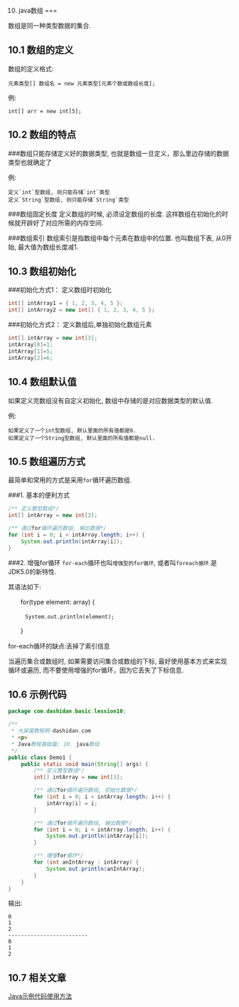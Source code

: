 10. java数组
===

数组是同一种类型数据的集合.

10.1 数组的定义
---
数组的定义格式:

	元素类型[] 数组名 = new 元素类型[元素个数或数组长度];

例: 

	int[] arr = new int[5];

10.2 数组的特点
---

###数组只能存储定义好的数据类型, 也就是数组一旦定义，那么里边存储的数据类型也就确定了

例:

	定义`int`型数组, 则只能存储`int`类型
	定义`String`型数组, 则只能存储`String`类型

###数组固定长度
定义数组的时候, 必须设定数组的长度. 这样数组在初始化的时候就开辟好了对应所需的内存空间.

###数组索引
数组索引是指数组中每个元素在数组中的位置. 也叫数组下表, 从0开始, 最大值为数组长度减1.

10.3 数组初始化
---

###初始化方式1：
定义数组时初始化

```java
int[] intArray1 = { 1, 2, 3, 4, 5 };
int[] intArray2 = new int[] { 1, 2, 3, 4, 5 };
```

###初始化方式2：
定义数组后,单独初始化数组元素

```java
int[] intArray = new int[3];
intArray[0]=1;
intArray[1]=5;
intArray[2]=6;
```

10.4 数组默认值
---
如果定义完数组没有自定义初始化, 数组中存储的是对应数据类型的默认值.

例:

	如果定义了一个int型数组, 默认里面的所有值都是0.
	如果定义了一个String型数组, 默认里面的所有值都是null.

10.5 数组遍历方式
---
最简单和常用的方式是采用`for`循环遍历数组.

###1. 基本的便利方式
```java
/** 定义整型数组*/
int[] intArray = new int[3];

/** 通过for循环遍历数组, 输出数据*/
for (int i = 0; i < intArray.length; i++) {
	System.out.println(intArray[i]);
}
```
###2. 增强for循环
`for-each`循环也叫`增强型的for循环`, 或者叫`foreach循环`.是JDK5.0的新特性.

其语法如下:   

　　for(type element: array) {

      　　System.out.println(element);

　　}


<div class="bs-callout bs-callout-warning">
	<p>for-each循环的缺点:丢掉了索引信息</p>
	<p>当遍历集合或数组时, 如果需要访问集合或数组的下标, 最好使用基本方式来实现循环或遍历, 而不要使用增强的for循环，因为它丢失了下标信息.</p>
</div>

10.6 示例代码
---
```java
package com.dashidan.basic.lession10;

/**
 * 大屎蛋教程网-dashidan.com
 * <p>
 * Java教程基础篇: 10. java数组
 */
public class Demo1 {
    public static void main(String[] args) {
        /** 定义整型数组*/
        int[] intArray = new int[3];

        /** 通过for循环遍历数组, 初始化数据*/
        for (int i = 0; i < intArray.length; i++) {
            intArray[i] = i;
        }

        /** 通过for循环遍历数组, 输出数据*/
        for (int i = 0; i < intArray.length; i++) {
            System.out.println(intArray[i]);
        }

        /** 增强for循环*/
        for (int anIntArray : intArray) {
            System.out.println(anIntArray);
        }
    }
}


```
输出:

	0
	1
	2
	-------------------------
	0
	1
	2
	
10.7 相关文章
----
[Java示例代码使用方法](http://localhost/article/java/addenda/Java示例代码使用方法.html)   